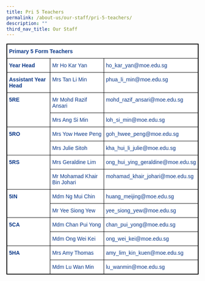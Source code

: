 ```yaml
---
title: Pri 5 Teachers
permalink: /about-us/our-staff/pri-5-teachers/
description: ""
third_nav_title: Our Staff
---
```

<style type="text/css">
.tg  {border-collapse:collapse;border-spacing:0;}
.tg td{border-color:black;border-style:solid;border-width:1px;font-family:Arial, sans-serif;font-size:14px;
  overflow:hidden;padding:10px 5px;word-break:normal;}
.tg th{border-color:black;border-style:solid;border-width:1px;font-family:Arial, sans-serif;font-size:14px;
  font-weight:normal;overflow:hidden;padding:10px 5px;word-break:normal;}
.tg .tg-jz0t{background-color:#FFF;border-color:inherit;color:#0C3989;text-align:left;vertical-align:top}
.tg .tg-2n7o{background-color:#FFF;border-color:inherit;color:#0C3989;font-weight:bold;text-align:left;vertical-align:top}
</style>
<table class="tg" style="border: 1px solid black">
<thead>
  <tr>
    <th class="tg-2n7o" colspan="3" style="border: 1px solid black">Primary 5 Form Teachers</th>
  </tr>
</thead>
<tbody>
  <tr>
    <td class="tg-2n7o" style="border: 1px solid black"><b>Year Head</b></td>
    <td class="tg-jz0t" style="border: 1px solid black"><span style="font-weight:400;color:#0C3989">Mr Ho Kar Yan</span></td>
    <td class="tg-jz0t" style="border: 1px solid black"><span style="font-weight:400;color:#0C3989">ho_kar_yan@moe.edu.sg</span></td>
  </tr>
  <tr>
    <td class="tg-2n7o" style="border: 1px solid black"><b>Assistant Year Head</b></td>
    <td class="tg-jz0t" style="border: 1px solid black"><span style="font-weight:400;color:#0C3989">Mrs Tan Li Min</span></td>
    <td class="tg-jz0t" style="border: 1px solid black"><span style="font-weight:400;color:#0C3989">phua_li_min@moe.edu.sg</span></td>
  </tr>
  <tr>
    <td class="tg-2n7o" rowspan="2" style="border: 1px solid black"><b>5RE</b></td>
    <td class="tg-jz0t" style="border: 1px solid black"><span style="font-weight:400;color:#0C3989">Mr Mohd Razif Ansari</span></td>
    <td class="tg-jz0t" style="border: 1px solid black"><span style="font-weight:400;color:#0C3989">mohd_razif_ansari@moe.edu.sg</span></td>
  </tr>
  <tr>
    <td class="tg-jz0t" style="border: 1px solid black"><span style="font-weight:400;color:#0C3989">Mrs Ang Si Min</span></td>
    <td class="tg-jz0t" style="border: 1px solid black"><span style="font-weight:400;color:#0C3989">loh_si_min@moe.edu.sg</span></td>
  </tr>
  <tr>
    <td class="tg-2n7o" rowspan="2" style="border: 1px solid black"><b>5RO</b></td>
    <td class="tg-jz0t" style="border: 1px solid black"><span style="font-weight:400;color:#0C3989">Mrs Yow Hwee Peng</span></td>
    <td class="tg-jz0t" style="border: 1px solid black"><span style="font-weight:400;color:#0C3989">goh_hwee_peng@moe.edu.sg</span></td>
  </tr>
  <tr>
    <td class="tg-jz0t" style="border: 1px solid black"><span style="font-weight:400;color:#0C3989">Mrs Julie Sitoh</span></td>
    <td class="tg-jz0t" style="border: 1px solid black"><span style="font-weight:400;color:#0C3989">kha_hui_li_julie@moe.edu.sg</span></td>
  </tr>
  <tr>
    <td class="tg-2n7o" rowspan="2" style="border: 1px solid black"><b>5RS</b></td>
    <td class="tg-jz0t" style="border: 1px solid black"><span style="font-weight:400;color:#0C3989">Mrs Geraldine Lim</span></td>
    <td class="tg-jz0t" style="border: 1px solid black"><span style="font-weight:400;color:#0C3989">ong_hui_ying_geraldine@moe.edu.sg</span></td>
  </tr>
  <tr>
    <td class="tg-jz0t" style="border: 1px solid black"><span style="font-weight:400;color:#0C3989">Mr Mohamad Khair Bin Johari</span></td>
    <td class="tg-jz0t" style="border: 1px solid black"><span style="font-weight:400;color:#0C3989">mohamad_khair_johari@moe.edu.sg</span></td>
  </tr>
  <tr>
    <td class="tg-2n7o" rowspan="2" style="border: 1px solid black"><b>5IN</b></td>
    <td class="tg-jz0t" style="border: 1px solid black"><span style="font-weight:400;color:#0C3989">Mdm Ng Mui Chin</span></td>
    <td class="tg-jz0t" style="border: 1px solid black"><span style="font-weight:400;color:#0C3989">huang_meijing@moe.edu.sg</span></td>
  </tr>
  <tr>
    <td class="tg-jz0t" style="border: 1px solid black"><span style="font-weight:400;color:#0C3989">Mr Yee Siong Yew</span></td>
    <td class="tg-jz0t" style="border: 1px solid black"><span style="font-weight:400;color:#0C3989">yee_siong_yew@moe.edu.sg</span></td>
  </tr>
  <tr>
    <td class="tg-2n7o" rowspan="2" style="border: 1px solid black"><b>5CA</b></td>
    <td class="tg-jz0t" style="border: 1px solid black"><span style="font-weight:400;color:#0C3989">Mdm Chan Pui Yong</span></td>
    <td class="tg-jz0t" style="border: 1px solid black"><span style="font-weight:400;color:#0C3989">chan_pui_yong@moe.edu.sg</span></td>
  </tr>
  <tr>
    <td class="tg-jz0t" style="border: 1px solid black"><span style="font-weight:400;color:#0C3989">Mdm Ong Wei Kei</span></td>
    <td class="tg-jz0t" style="border: 1px solid black"><span style="font-weight:400;color:#0C3989">ong_wei_kei@moe.edu.sg</span></td>
  </tr>
  <tr>
    <td class="tg-2n7o" rowspan="2" style="border: 1px solid black"><b>5HA</b></td>
    <td class="tg-jz0t" style="border: 1px solid black"><span style="font-weight:400;color:#0C3989">Mrs Amy Thomas</span></td>
    <td class="tg-jz0t" style="border: 1px solid black"><span style="font-weight:400;color:#0C3989">amy_lim_kin_kuen@moe.edu.sg</span></td>
  </tr>
  <tr>
    <td class="tg-jz0t" style="border: 1px solid black"><span style="font-weight:400;color:#0C3989">Mdm Lu Wan Min</span></td>
    <td class="tg-jz0t" style="border: 1px solid black"><span style="font-weight:400;color:#0C3989">lu_wanmin@moe.edu.sg</span></td>
  </tr>
</tbody>
</table>